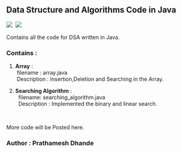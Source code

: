 ## Data Structure and Algorithms Code in Java

![](https://img.shields.io/badge/java-v17.0.4-red?style=flat-square) &nbsp;![](https://img.shields.io/badge/IDE-Eclipse-brown?style=flat-square)


Contains all the code for DSA written in Java.</br>
### Contains :
1. **Array** :</br>
&nbsp;filename : array.java</br>
&nbsp;Description : Insertion,Deletion and Searching in the Array.

2. **Searching Algorithm** :</br>
&nbsp; filename: searching_algorithm.java</br>
&nbsp; Description : Implemented the binary and linear search. 
</br>

More code will be Posted here.

### Author : Prathamesh Dhande